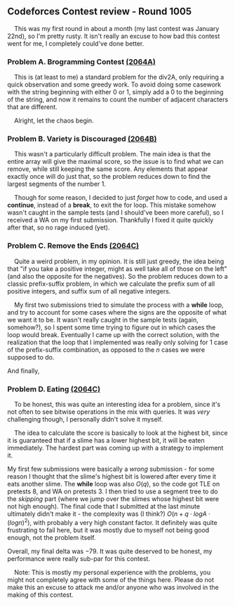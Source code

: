 ## Codeforces Contest review - Round 1005

&nbsp;&nbsp;&nbsp;&nbsp;This was my first round in about a month (my last contest was January 22nd), so I'm pretty rusty. It isn't really an excuse to how bad this contest went for me, I completely could've done better.

### Problem A. Brogramming Contest [(2064A)](https://codeforces.com/contest/2064/problem/A)
&nbsp;&nbsp;&nbsp;&nbsp;This is (at least to me) a standard problem for the div2A, only requiring a quick observation and some greedy work. To avoid doing some casework with the string beginning with either $0$ or $1$, simply add a $0$ to the beginning of the string, and now it remains to count the number of adjacent characters that are different.

&nbsp;&nbsp;&nbsp;&nbsp;Alright, let the chaos begin.

### Problem B. Variety is Discouraged [(2064B)](https://codeforces.com/contest/2064/problem/B)

&nbsp;&nbsp;&nbsp;&nbsp;This wasn't a particularly difficult problem. The main idea is that the entire array will give the maximal score, so the issue is to find what we can remove, while still keeping the same score. Any elements that appear exactly once will do just that, so the problem reduces down to find the largest segments of the number $1$.

&nbsp;&nbsp;&nbsp;&nbsp;Though for some reason, I decided to just *forget* how to code, and used a **continue**, instead of a **break**, to exit the for loop. This mistake somehow wasn't caught in the sample tests (and I should've been more careful), so I received a WA on my first submission. Thankfully I fixed it quite quickly after that, so no rage induced (yet).

### Problem C. Remove the Ends [(2064C)](https://codeforces.com/contest/2064/problem/C)
&nbsp;&nbsp;&nbsp;&nbsp;Quite a weird problem, in my opinion. It is still just greedy, the idea being that "if you take a positive integer, might as well take all of those on the left" (and also the opposite for the negatives). So the problem reduces down to a classic prefix-suffix problem, in which we calculate the prefix sum of all positive integers, and suffix sum of all negative integers.

&nbsp;&nbsp;&nbsp;&nbsp;My first two submissions tried to simulate the process with a **while** loop, and try to account for some cases where the signs are the opposite of what we want it to be. It wasn't really caught in the sample tests (again, somehow?), so I spent some time trying to figure out in which cases the loop would break. Eventually I came up with the correct solution, with the realization that the loop that I implemented was really only solving for $1$ case of the prefix-suffix combination, as opposed to the $n$ cases we were supposed to do.

And finally,
### Problem D. Eating [(2064C)](https://codeforces.com/contest/2064/problem/D)
&nbsp;&nbsp;&nbsp;&nbsp;To be honest, this was quite an interesting idea for a problem, since it's not often to see bitwise operations in the mix with queries. It was *very* challenging though, I personally didn't solve it myself.

&nbsp;&nbsp;&nbsp;&nbsp;The idea to calculate the score is basically to look at the highest bit, since it is guaranteed that if a slime has a lower highest bit, it will be eaten immediately. The hardest part was coming up with a strategy to implement it.

My first few submissions were basically a *wrong* submission - for some reason I thought that the slime's highest bit is lowered after every time it eats another slime. The **while** loop was also $O(q)$, so the code got TLE on pretests $8$, and WA on pretests $3$. I then tried to use a segment tree to do the *skipping* part (where we jump over the slimes whose highest bit were not high enough). The final code that I submitted at the last minute ultimately didn't make it - the complexity was (I think?) $O(n + q \cdot log A \cdot (log n)^2)$, with probably a very high constant factor. It definitely was quite frustrating to fail here, but it was mostly due to myself not being good enough, not the problem itself.

Overall, my final delta was $-79$. It was quite deserved to be honest, my performance were really sub-par for this contest.

&nbsp;&nbsp;&nbsp;&nbsp;Note: This is mostly my personal experience with the problems, you might not completely agree with some of the things here. Please do not make this an excuse to attack me and/or anyone who was involved in the making of this contest.
